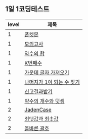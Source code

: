 ## 1일 1코딩테스트

| level | 제목                                                                                                                                                                          |
| ----- | ----------------------------------------------------------------------------------------------------------------------------------------------------------------------------- |
| 1     | [폰켓몬](https://github.com/kpzzy/CT/tree/main/programmers/%ED%8F%B0%EC%BC%93%EB%AA%AC)                                                                                       |
| 1     | [모의고사](https://github.com/kpzzy/CT/tree/main/programmers/%EB%AA%A8%EC%9D%98%EA%B3%A0%EC%82%AC)                                                                            |
| 1     | [약수의 합](https://github.com/kpzzy/CT/tree/main/programmers/%EC%95%BD%EC%88%98%EC%9D%98%20%ED%95%A9)                                                                        |
| 1     | [K번째수](https://github.com/kpzzy/CT/tree/main/programmers/K%EB%B2%88%EC%A7%B8%EC%88%98)                                                                                     |
| 1     | [가운데 글자 가져오기](https://github.com/kpzzy/CT/tree/main/programmers/%EA%B0%80%EC%9A%B4%EB%8D%B0_%EA%B8%80%EC%9E%90_%EA%B0%80%EC%A0%B8%EC%98%A4%EA%B8%B0)                 |
| 1     | [나머지가 1이 되는 수 찾기](https://github.com/kpzzy/CT/tree/main/programmers/%EB%82%98%EB%A8%B8%EC%A7%80%EA%B0%80_1%EC%9D%B4%EB%90%98%EB%8A%94_%EC%88%98_%EC%B0%BE%EA%B8%B0) |
| 1     | [신고결과받기](https://github.com/kpzzy/CT/tree/main/programmers/%EC%8B%A0%EA%B3%A0_%EA%B2%B0%EA%B3%BC_%EB%B0%9B%EA%B8%B0)                                                    |
| 1     | [약수의 개수와 덧셈](https://github.com/kpzzy/CT/tree/main/programmers/%EC%95%BD%EC%88%98%EC%9D%98_%EA%B0%9C%EC%88%98%EC%99%80_%EB%8D%A7%EC%85%88)                            |
| 2     | [JadenCase](https://github.com/kpzzy/CT/tree/main/programmers/JadenCase)                                                                                                      |
| 2     | [최댓값과 최솟값](https://github.com/kpzzy/CT/tree/main/programmers/max_and_min)                                                                                              |
| 2     | [올바른 괄호](https://github.com/kpzzy/CT/tree/main/programmers/%EC%98%AC%EB%B0%94%EB%A5%B8_%EA%B4%84%ED%98%B8)                                                               |
